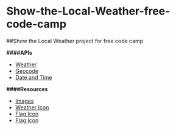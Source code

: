 # Show-the-Local-Weather-free-code-camp

##Show the Local Weather project for free code camp


**####APIs**

* [Weather](https://fcc-weather-api.glitch.me/)
* [Geocode](https://geocode.farm/geocoding/free-api-documentation/)
* [Date and Time](https://timezoneapi.io/developers/address)


**####Resources**

* [Images](https://pixabay.com/)
* [Weather Icon](https://erikflowers.github.io/weather-icons/)
* [Flag Icon](http://flag-icon-css.lip.is/)
* [Flag Icon](http://fontawesome.io/)
